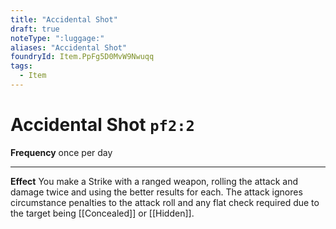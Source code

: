 ```yaml
---
title: "Accidental Shot"
draft: true
noteType: ":luggage:"
aliases: "Accidental Shot"
foundryId: Item.PpFg5D0MvW9Nwuqq
tags:
  - Item
---
```


# Accidental Shot `pf2:2`

**Frequency** once per day

* * *

**Effect** You make a Strike with a ranged weapon, rolling the attack and damage twice and using the better results for each. The attack ignores circumstance penalties to the attack roll and any flat check required due to the target being [[Concealed]] or [[Hidden]].
